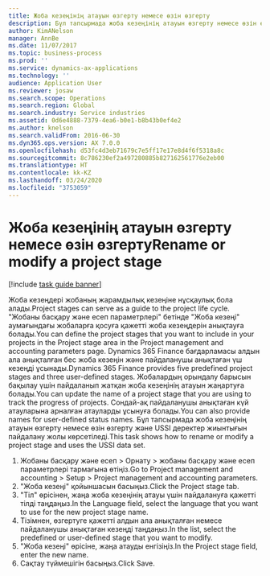 ```yaml
---
title: Жоба кезеңінің атауын өзгерту немесе өзін өзгерту
description: Бұл тапсырмада жоба кезеңінің атауын өзгерту немесе өзін өзгерту жолы көрсетіледі.
author: KimANelson
manager: AnnBe
ms.date: 11/07/2017
ms.topic: business-process
ms.prod: ''
ms.service: dynamics-ax-applications
ms.technology: ''
audience: Application User
ms.reviewer: josaw
ms.search.scope: Operations
ms.search.region: Global
ms.search.industry: Service industries
ms.assetid: 0d6e4888-7379-4ea6-b0e1-b8b43b0ef4e2
ms.author: knelson
ms.search.validFrom: 2016-06-30
ms.dyn365.ops.version: AX 7.0.0
ms.openlocfilehash: d53fc4d3eb71679c7e5ff17e17e8d4f6f5318a8c
ms.sourcegitcommit: 8c786230ef2a497280885b827162561776e2eb00
ms.translationtype: HT
ms.contentlocale: kk-KZ
ms.lasthandoff: 03/24/2020
ms.locfileid: "3753059"
---
```

# <a name="rename-or-modify-a-project-stage"></a><span data-ttu-id="08c68-103">Жоба кезеңінің атауын өзгерту немесе өзін өзгерту</span><span class="sxs-lookup"><span data-stu-id="08c68-103">Rename or modify a project stage</span></span>

[!include [task guide banner](../../includes/task-guide-banner.md)]

<span data-ttu-id="08c68-104">Жоба кезеңдері жобаның жарамдылық кезеңіне нұсқаулық бола алады.</span><span class="sxs-lookup"><span data-stu-id="08c68-104">Project stages can serve as a guide to the project life cycle.</span></span> <span data-ttu-id="08c68-105">"Жобаны басқару және есеп параметрлері" бетінде "Жоба кезеңі" аумағындағы жобаларға қосуға қажетті жоба кезеңдерін анықтауға болады.</span><span class="sxs-lookup"><span data-stu-id="08c68-105">You can define the project stages that you want to include in your projects in the Project stage area in the Project management and accounting parameters page.</span></span> <span data-ttu-id="08c68-106">Dynamics 365 Finance бағдарламасы алдын ала анықталған бес жоба кезеңін және пайдаланушы анықтаған үш кезеңді ұсынады.</span><span class="sxs-lookup"><span data-stu-id="08c68-106">Dynamics 365 Finance provides five predefined project stages and three user-defined stages.</span></span> <span data-ttu-id="08c68-107">Жобалардың орындалу барысын бақылау үшін пайдаланып жатқан жоба кезеңінің атауын жаңартуға болады.</span><span class="sxs-lookup"><span data-stu-id="08c68-107">You can update the name of a project stage that you are using to track the progress of projects.</span></span> <span data-ttu-id="08c68-108">Сондай-ақ пайдаланушы анықтаған күй атауларына арналған атауларды ұсынуға болады.</span><span class="sxs-lookup"><span data-stu-id="08c68-108">You can also provide names for user-defined status names.</span></span> <span data-ttu-id="08c68-109">Бұл тапсырмада жоба кезеңінің атауын өзгерту немесе өзін өзгерту және USSI деректер жиынтығын пайдалану жолы көрсетіледі.</span><span class="sxs-lookup"><span data-stu-id="08c68-109">This task shows how to rename or modify a project stage and uses the USSI data set.</span></span>

1. <span data-ttu-id="08c68-110">Жобаны басқару және есеп > Орнату > жобаны басқару және есеп параметрлері тармағына өтіңіз.</span><span class="sxs-lookup"><span data-stu-id="08c68-110">Go to Project management and accounting > Setup > Project management and accounting parameters.</span></span>
2. <span data-ttu-id="08c68-111">"Жоба кезеңі" қойыншасын басыңыз.</span><span class="sxs-lookup"><span data-stu-id="08c68-111">Click the Project stage tab.</span></span>
3. <span data-ttu-id="08c68-112">"Тіл" өрісінен, жаңа жоба кезеңінің атауы үшін пайдалануға қажетті тілді таңдаңыз.</span><span class="sxs-lookup"><span data-stu-id="08c68-112">In the Language field, select the language that you want to use for the new project stage name.</span></span>
4. <span data-ttu-id="08c68-113">Тізімнен, өзгертуге қажетті алдын ала анықталған немесе пайдаланушы анықтаған кезеңді таңдаңыз.</span><span class="sxs-lookup"><span data-stu-id="08c68-113">In the list, select the predefined or user-defined stage that you want to modify.</span></span> 
5. <span data-ttu-id="08c68-114">"Жоба кезеңі" өрісіне, жаңа атауды енгізіңіз.</span><span class="sxs-lookup"><span data-stu-id="08c68-114">In the Project stage field, enter the new name.</span></span>
6. <span data-ttu-id="08c68-115">Сақтау түймешігін басыңыз.</span><span class="sxs-lookup"><span data-stu-id="08c68-115">Click Save.</span></span>
